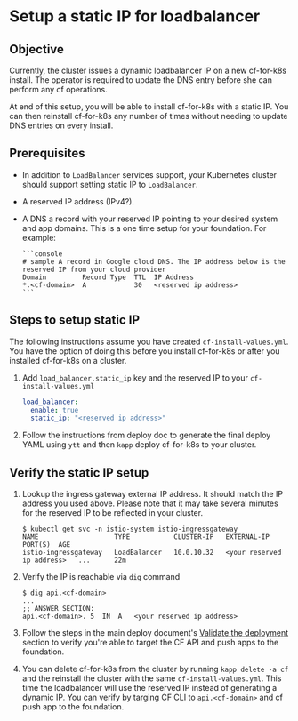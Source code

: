 # Setup a static IP for loadbalancer

## Objective

Currently, the cluster issues a dynamic loadbalancer IP on a new cf-for-k8s install. The operator is required to update the DNS entry before she can perform any cf operations.

At end of this setup, you will be able to install cf-for-k8s with a static IP. You can then reinstall cf-for-k8s any number of times without needing to update DNS entries on every install.

## Prerequisites

- In addition to `LoadBalancer` services support, your Kubernetes cluster should support setting static IP to `LoadBalancer`.
- A reserved IP address (IPv4?).
- A DNS a record with your reserved IP pointing to your desired system and app domains. This is a one time setup for your foundation.  For example:

      ```console
      # sample A record in Google cloud DNS. The IP address below is the reserved IP from your cloud provider
      Domain         Record Type  TTL  IP Address
      *.<cf-domain>  A            30   <reserved ip address>
      ```

## Steps to setup static IP

The following instructions assume you have created `cf-install-values.yml`. You have the option of doing this before you install cf-for-k8s or after you installed cf-for-k8s on a cluster.

1. Add `load_balancer.static_ip` key and the reserved IP to your `cf-install-values.yml`

    ```yaml
    load_balancer:
      enable: true
      static_ip: "<reserved ip address>"
    ```

1. Follow the instructions from deploy doc to generate the final deploy YAML using `ytt` and then `kapp` deploy cf-for-k8s to your cluster.

## Verify the static IP setup

1. Lookup the ingress gateway external IP address. It should match the IP address you used above. Please note that it may take several minutes for the reserved IP to be reflected in your cluster.

    ```console
    $ kubectl get svc -n istio-system istio-ingressgateway
    NAME                   TYPE           CLUSTER-IP   EXTERNAL-IP                  PORT(S)  AGE
    istio-ingressgateway   LoadBalancer   10.0.10.32   <your reserved ip address>   ...      22m
    ```

1. Verify the IP is reachable via `dig` command

    ```console
    $ dig api.<cf-domain>
    ...
    ;; ANSWER SECTION:
    api.<cf-domain>. 5	IN	A	<your reserved ip address>
    ```

1. Follow the steps in the main deploy document's [Validate the deployment](../deploy.md#validate-the-deployment) section to verify you're able to target the CF API and push apps to the foundation.

1. You can delete cf-for-k8s from the cluster by running `kapp delete -a cf` and the reinstall the cluster with the same `cf-install-values.yml`. This time the loadbalancer will use the reserved IP instead of generating a dynamic IP. You can verify by targing CF CLI to `api.<cf-domain>` and cf push app to the foundation.
